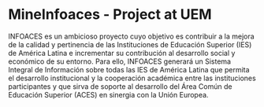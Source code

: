MineInfoaces - Project at UEM
=============================

INFOACES es un ambicioso proyecto cuyo objetivo es contribuir a la mejora de la calidad y pertinencia de 
las Instituciones de Educación Superior (IES) de América Latina e incrementar su contribución al desarrollo 
social y económico de su entorno. Para ello, INFOACES generará un Sistema Integral de Información sobre todas 
las IES de América Latina que permita el desarrollo institucional y la cooperación académica entre las 
instituciones participantes y que sirva de soporte al desarrollo del Área Común de Educación Superior (ACES) 
en sinergia con la Unión Europea.
